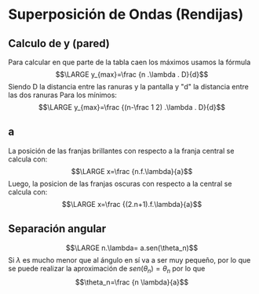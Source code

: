# Superposición de Ondas (Rendijas)
## Calculo de y (pared)
Para calcular en que parte de la tabla caen los máximos usamos la fórmula
$$\LARGE y_{max}=\frac {n .\lambda . D}{d}$$ Siendo D la distancia entre las ranuras y la pantalla y "d" la distancia entre las dos ranuras 
Para los mínimos: 
$$\LARGE y_{max}=\frac {(n-\frac 1 2) .\lambda . D}{d}$$

## a
La posición de las franjas brillantes con respecto a la franja central se calcula con: 
	$$\LARGE x=\frac {n.f.\lambda}{a}$$
Luego, la posicion de las franjas oscuras con respecto a la central se calcula con:
	$$\LARGE x=\frac {(2.n+1).f.\lambda}{a}$$

## Separación angular
$$\LARGE n.\lambda= a.sen(\theta_n)$$ Si $\lambda$ es mucho menor que al ángulo en sí va a ser muy pequeño, por lo que se puede realizar la aproximación de $sen(\theta_n) = \theta_n$ por lo que
$$\theta_n=\frac {n \lambda}{a}$$